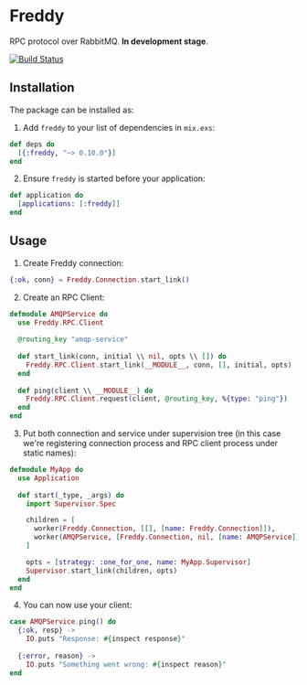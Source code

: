 # Freddy

RPC protocol over RabbitMQ. **In development stage**.

[![Build Status](https://travis-ci.org/salemove/ex_freddy.svg?branch=master)](https://travis-ci.org/salemove/ex_freddy)

## Installation

The package can be installed as:

  1. Add `freddy` to your list of dependencies in `mix.exs`:
  ```elixir
  def deps do
    [{:freddy, "~> 0.10.0"}]
  end
  ```

  2. Ensure `freddy` is started before your application:
  ```elixir
  def application do
    [applications: [:freddy]]
  end
  ```
## Usage

  1. Create Freddy connection:
  ```elixir
  {:ok, conn} = Freddy.Connection.start_link()
  ```
    
  2. Create an RPC Client:
  ```elixir
  defmodule AMQPService do
    use Freddy.RPC.Client
    
    @routing_key "amqp-service"
    
    def start_link(conn, initial \\ nil, opts \\ []) do
      Freddy.RPC.Client.start_link(__MODULE__, conn, [], initial, opts)
    end
    
    def ping(client \\ __MODULE__) do
      Freddy.RPC.Client.request(client, @routing_key, %{type: "ping"})
    end
  end
  ```

  3. Put both connection and service under supervision tree (in this case we're registering
  connection process and RPC client process under static names):
  ```elixir
  defmodule MyApp do
    use Application
    
    def start(_type, _args) do
      import Supervisor.Spec
  
      children = [
        worker(Freddy.Connection, [[], [name: Freddy.Connection]]),
        worker(AMQPService, [Freddy.Connection, nil, [name: AMQPService]])
      ]
  
      opts = [strategy: :one_for_one, name: MyApp.Supervisor]
      Supervisor.start_link(children, opts)
    end
  end
  ```
    
  4. You can now use your client:
  ```elixir
  case AMQPService.ping() do
    {:ok, resp} -> 
      IO.puts "Response: #{inspect response}"
      
    {:error, reason} ->
      IO.puts "Something went wrong: #{inspect reason}"
  end
  ```
